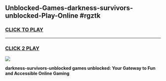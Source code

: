 
## Unblocked-Games-darkness-survivors-unblocked-Play-Online #rgztk
<h3>
<a href="https://news.freeplayer.one?title=darkness-survivors-unblocked&ref=3">CLICK TO PLAY</a></h3>
<hr>

<h3>
<a href="https://news.freeplayer.one?title=darkness-survivors-unblocked&ref=3">CLICK 2 PLAY</a>
  
</h3>

<a href="https://news.freeplayer.one?title=darkness-survivors-unblocked&ref=3"><img src="https://clearcache.store/games.png"></a>


**darkness-survivors-unblocked games unblocked: Your Gateway to Fun and Accessible Online Gaming**
